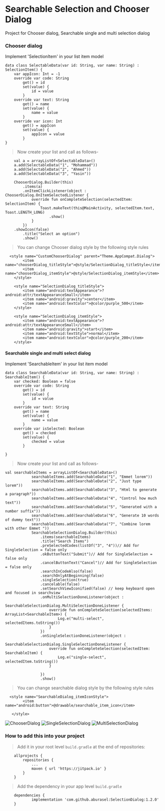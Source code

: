 # Searchable Selection and Chooser Dialog
Project for Chooser dialog, Searchable single and multi selection dialog

### Chooser dialog
Implement 'SelectionItem' in your list item model

```
data class SelectableData(var id: String, var name: String) : SelectionItem() {
    var appIcon: Int = -1
    override var code: String
        get() = id
        set(value) {
            id = value
        }
    override var text: String
        get() = name
        set(value) {
            name = value
        }
    override var icon: Int
        get() = appIcon
        set(value) {
            appIcon = value
        }
}
```
>Now create your list and call as follows-
```
    val a = arrayListOf<SelectableData>()
    a.add(SelectableData("1", "Mohammad"))
    a.add(SelectableData("2", "Ahmed"))
    a.add(SelectableData("3", "Yasin"))

    ChooserDialog.Builder(this)
        .items(a)
        .onItemClickListener(object : ChooserDialog.OnItemSelectedListener {
            override fun onCompleteSelection(selectedItem: SelectionItem) {
                Toast.makeText(this@MainActivity, selectedItem.text, Toast.LENGTH_LONG)
                    .show()
            }
        })
	.showIcon(false)
        .title("Select an option")
        .show()
```
> You can change Chooser dialog style by the following style rules
```
  <style name="CustomChooserDialog" parent="Theme.AppCompat.Dialog">
        <item name="chooserDialog_titleStyle">@style/SelectionDialog_titleStyle</item>
        <item name="chooserDialog_itemStyle">@style/SelectionDialog_itemStyle</item>
    </style>

    <style name="SelectionDialog_titleStyle">
        <item name="android:textAppearance">?android:attr/textAppearanceSmall</item>
        <item name="android:gravity">center</item>
        <item name="android:textColor">@color/purple_500</item>
    </style>

    <style name="SelectionDialog_itemStyle">
        <item name="android:textAppearance">?android:attr/textAppearanceSmall</item>
        <item name="android:gravity">start</item>
        <item name="android:textStyle">normal</item>
        <item name="android:textColor">@color/purple_200</item>
    </style>
```
#### Searchable single and multi select dialog
Implement 'SearchableItem' in your list item model
```
data class SearchableData(var id: String, var name: String) : SearchableItem() {
    var checked: Boolean = false
    override var code: String
        get() = id
        set(value) {
            id = value
        }
    override var text: String
        get() = name
        set(value) {
            name = value
        }
    override var isSelected: Boolean
        get() = checked
        set(value) {
            checked = value
        }

}
```
>Now create your list and call as follows-
```
val searchableItems = arrayListOf<SearchableData>()
            searchableItems.add(SearchableData("1", "Emmet lorem"))
            searchableItems.add(SearchableData("2", "Just type lorem"))
            searchableItems.add(SearchableData("3", "Html to generate a paragraph"))
            searchableItems.add(SearchableData("4", "Control how much text"))
            searchableItems.add(SearchableData("5", "Generated with a number suffix"))
            searchableItems.add(SearchableData("6", "Generate 10 words of dummy text"))
            searchableItems.add(SearchableData("7", "Combine lorem with other Emmet "))
            SearchableSelectionDialog.Builder(this)
                .items(searchableItems)
                .title("Search Items")
                .preSelectedCodes(listOf("3", "4"))// Add for SingleSelection = false only
                .okButtonText("Submit")// Add for SingleSelection = false only
                .cancelButtonText("Cancel")// Add for SingleSelection = false only
                .searchInCodeAlso(false)
                .searchOnlyAtBeginning(false)
                .singleSelection(true)
                .cancelable(false)
                .setSearchViewIconified(false) // keep keyboard open and focused in searchview
                .onMultiSelectionDoneListener(object :
                    SearchableSelectionDialog.MultiSelectionDoneListener {
                    override fun onCompleteSelection(selectedItems: ArrayList<SearchableItem>) {
                        Log.e("multi-select", selectedItems.toString())
                    }
                })
                .onSingleSelectionDoneListener(object :
                    SearchableSelectionDialog.SingleSelectionDoneListener {
                    override fun onCompleteSelection(selectedItem: SearchableItem) {
                        Log.e("single-select", selectedItem.toString())
                    }

                })
                .show()
```
> You can change searchable dialog style by the following style rules
```
  <style name="SearchableDialog_itemIconStyle">
        <item name="android:button">@drawable/searchable_item_icon</item>

   </style>
```
![ChooserDialog](https://user-images.githubusercontent.com/37567521/174001918-ff764a92-894b-4467-a380-8565170f45a8.png)
![SingleSelectionDialog](https://user-images.githubusercontent.com/37567521/174002002-102d9f2e-9929-4752-9aa5-ebf8a12e97af.png)
![MultiSelectionDialog](https://user-images.githubusercontent.com/37567521/174002021-fbe0776a-26d8-4e18-8f7b-949fc7fa69e8.png)

### How to add this into your project
>Add it in your root level `build.gradle` at the end of repositories:
```
	allprojects {
		repositories {
			...
			maven { url 'https://jitpack.io' }
		}
	}
```
>Add the dependency in your app level `build.gradle`
```
	dependencies {
	        implementation 'com.github.aburasel:SelectionDialog:1.2.0'
	}


```
